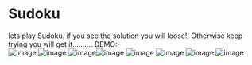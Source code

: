 # Sudoku
lets play Sudoku.
if you see the solution you will loose!!
Otherwise keep trying you will get it..........
DEMO:-  
![image](https://user-images.githubusercontent.com/117886160/202113366-ab038817-c83e-438d-b4fc-4cddb556f963.png) ![image](https://user-images.githubusercontent.com/117886160/202113586-ebc2e29e-842a-4355-b6a9-59143d1ce600.png) ![image](https://user-images.githubusercontent.com/117886160/202113807-a5db4357-708e-4f26-aaae-5e8ac4e1082f.png)![image](https://user-images.githubusercontent.com/117886160/202113949-3fbcec06-94dd-4bca-a7ec-d40366756af0.png)
![image](https://user-images.githubusercontent.com/117886160/202114096-4c72b9f7-80f4-4d85-971f-67c110bb958d.png)
![image](https://user-images.githubusercontent.com/117886160/202114213-145b0cf6-630b-4631-9f73-66d97620f9c5.png)
![image](https://user-images.githubusercontent.com/117886160/202114331-0393cc17-03a9-47d9-935a-0135927fc073.png)
![image](https://user-images.githubusercontent.com/117886160/202114643-8ef4e38f-876a-4e7d-b673-2e6d70f0ce05.png)
